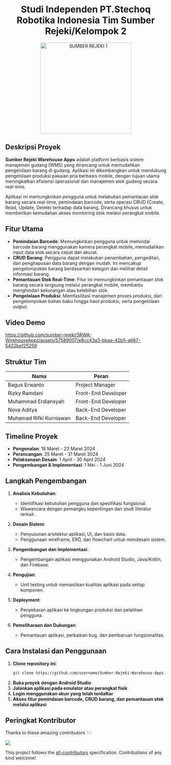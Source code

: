 <h1 align="center">Studi Independen PT.Stechoq Robotika Indonesia Tim Sumber Rejeki/Kelompok 2</h1>

<p align="center">
  <img width="285" alt="SUMBER REJEKI 1" src="https://github.com/sumber-rejeki/SRWA-WirehouseApps/assets/57589007/e92b7100-752c-402a-871b-8e287e5d306b">
</p>

## Deskripsi Proyek

**Sumber Rejeki Warehouse Apps** adalah platform berbasis sistem manajemen gudang (WMS) yang dirancang untuk memudahkan pengelolaan barang di gudang. Aplikasi ini dikembangkan untuk mendukung pengelolaan produksi pakaian pria berbasis mobile, dengan tujuan utama meningkatkan efisiensi operasional dan manajemen stok gudang secara real-time.

Aplikasi ini memungkinkan pengguna untuk melakukan pemantauan stok barang secara real-time, pemindaian barcode, serta operasi CRUD (Create, Read, Update, Delete) terhadap data barang. Dirancang khusus untuk memberikan kemudahan akses monitoring stok melalui perangkat mobile.

## Fitur Utama

- **Pemindaian Barcode**: Memungkinkan pengguna untuk memindai barcode barang menggunakan kamera perangkat mobile, memudahkan input data stok secara cepat dan akurat.
- **CRUD Barang**: Pengguna dapat melakukan penambahan, pengeditan, dan penghapusan data barang dengan mudah. Ini mencakup pengelompokan barang berdasarkan kategori dan melihat detail informasi barang.
- **Pemantauan Stok Real-Time**: Fitur ini memungkinkan pemantauan stok barang secara langsung melalui perangkat mobile, membantu menghindari kekurangan atau kelebihan stok.
- **Pengelolaan Produksi**: Memfasilitasi manajemen proses produksi, dari pengelompokan bahan baku hingga hasil produksi, serta pengelolaan output.

## Video Demo


https://github.com/sumber-rejeki/SRWA-WirehouseApps/assets/57589007/e8cc43a3-bbae-42b5-a667-5422be125259


## Struktur Tim

| Nama                     | Peran                |
|--------------------------|----------------------|
| Bagus Erwanto            | Project Manager      |
| Rizky Ramdani            | Front-End Developer  |
| Muhammad Erdiansyah      | Front-End Developer  |
| Nova Aditya              | Back-End Developer   |
| Muhamad Rifki Kurniawan  | Back-End Developer   |

## Timeline Proyek

- **Pengenalan**: 18 Maret - 22 Maret 2024
- **Perancangan**: 25 Maret - 31 Maret 2024
- **Pelaksanaan Desain**: 1 April - 30 April 2024
- **Pengembangan & Implementasi**: 1 Mei - 1 Juni 2024

## Langkah Pengembangan

1. **Analisis Kebutuhan**:
   - Identifikasi kebutuhan pengguna dan spesifikasi fungsional.
   - Wawancara dengan pemangku kepentingan dan studi literatur terkait.

2. **Desain Sistem**:
   - Penyusunan arsitektur aplikasi, UI, dan basis data.
   - Penggunaan wireframe, ERD, dan flowchart untuk mendesain sistem.

3. **Pengembangan dan Implementasi**:
   - Pengembangan aplikasi menggunakan Android Studio, Java/Kotlin, dan Firebase.

4. **Pengujian**:
   - Unit testing untuk memastikan kualitas aplikasi pada setiap komponen.

5. **Deployment**:
   - Penyebaran aplikasi ke lingkungan produksi dan pelatihan pengguna.

6. **Pemeliharaan dan Dukungan**:
   - Pemantauan aplikasi, perbaikan bug, dan pembaruan fungsionalitas.

## Cara Instalasi dan Penggunaan

1. **Clone repository ini**:
   ```bash
   git clone https://github.com/username/Sumber-Rejeki-Warehouse-Apps.git
2. **Buka proyek dengan Android Studio**
3. **Jalankan aplikasi pada emulator atau perangkat fisik**
4. **Login menggunakan akun yang telah terdaftar**
5. **Akses fitur pemindaian barcode, CRUD barang, dan pemantauan stok melalui aplikasi**

## Peringkat Kontributor

Thanks to these amazing contributors ✨:

<a href="https://github.com/sumber-rejeki/SRWA-WirehouseApps/graphs/contributors">
  <img src="https://contrib.rocks/image?repo=sumber-rejeki/SRWA-WirehouseApps" />
</a>


This project follows the [all-contributors](https://github.com/all-contributors/all-contributors) specification. Contributions of any kind welcome!


